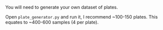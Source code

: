 You will need to generate your own dataset of plates.

Open `plate_generator.py` and run it, I recommend ~100-150 plates. This equates to ~400-600 samples (4 per plate).